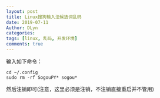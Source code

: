 ```yaml
---
layout: post
title: Linux搜狗输入法候选词乱码
date: 2019-07-11
Author: DLyn
categories: 
tags: [linux, 乱码, 开发环境]
comments: true
---
```


输入如下命令：

```
cd ~/.config
sudo rm -rf SogouPY* sogou*
```

然后注销即可(注意，这里必须是注销，不注销直接重启并不管用)